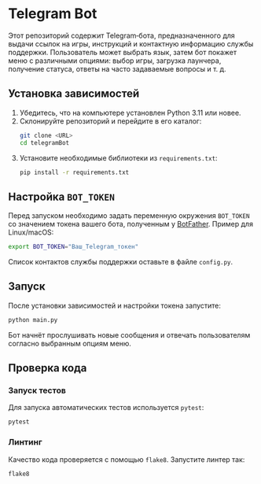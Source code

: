 # Telegram Bot

Этот репозиторий содержит Telegram‑бота, предназначенного для выдачи ссылок на игры, инструкций и контактную информацию службы поддержки. Пользователь может выбрать язык, затем бот покажет меню с различными опциями: выбор игры, загрузка лаунчера, получение статуса, ответы на часто задаваемые вопросы и т. д.

## Установка зависимостей

1. Убедитесь, что на компьютере установлен Python 3.11 или новее.
2. Склонируйте репозиторий и перейдите в его каталог:
   ```bash
   git clone <URL>
   cd telegramBot
   ```
3. Установите необходимые библиотеки из `requirements.txt`:
   ```bash
   pip install -r requirements.txt
   ```

## Настройка `BOT_TOKEN`

Перед запуском необходимо задать переменную окружения `BOT_TOKEN` со значением токена вашего бота, полученным у [BotFather](https://t.me/BotFather). Пример для Linux/macOS:

```bash
export BOT_TOKEN="Ваш_Telegram_токен"
```

Список контактов службы поддержки оставьте в файле `config.py`.

## Запуск

После установки зависимостей и настройки токена запустите:

```bash
python main.py
```

Бот начнёт прослушивать новые сообщения и отвечать пользователям согласно выбранным опциям меню.

## Проверка кода

### Запуск тестов

Для запуска автоматических тестов используется `pytest`:

```bash
pytest
```

### Линтинг

Качество кода проверяется с помощью `flake8`. Запустите линтер так:

```bash
flake8
```
